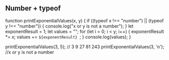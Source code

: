 ## Number + typeof 
function printExponentialValues(x, y) {
    if ((typeof x !== "number") || (typeof y !== "number")) {
        console.log("x or y is not a number");
    }
    let exponentResult = 1;
    let values = "";
    for (let i = 0; i < y; i++) {
            exponentResult *= x;
            values += `${exponentResult} `;
        }
    console.log(values);
}

printExponentialValues(3, 5);
// 3 9 27 81 243 
printExponentialValues(3, 'n');
//x or y is not a number



